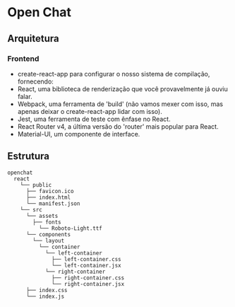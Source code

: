 # Open Chat

## Arquitetura

### Frontend
* create-react-app para configurar o nosso sistema de compilação, fornecendo:
* React, uma biblioteca de renderização que você provavelmente já ouviu falar.
* Webpack, uma ferramenta de 'build' (não vamos mexer com isso, mas apenas deixar o create-react-app lidar com isso).
* Jest, uma ferramenta de teste com ênfase no React.
* React Router v4, a última versão do 'router' mais popular para React.
* Material-UI, um componente de interface.

## Estrutura

```
openchat
  react
    └── public
      ├── favicon.ico
      ├── index.html
      └── manifest.json  
    └── src
      └── assets
        ├── fonts
          └── Roboto-Light.ttf
      └── components
        └── layout
          └── container
            └── left-container
              ├── left-container.css
              └── left-container.jsx
            └── right-container
              ├── right-container.css
              └── right-container.jsx
      ├── index.css
      └── index.js
```
